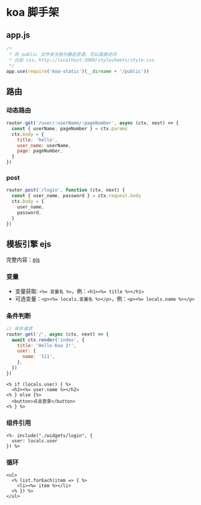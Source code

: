 # koa 脚手架

## app.js

```js
/*
 * 将 public 文件夹注册为静态资源，可以直接访问
 * 比如 css，http://localhost:3000/stylesheets/style.css
 */
app.use(require('koa-static')(__dirname + '/public'))
```

## 路由

### 动态路由

```js
router.get('/user/:userName/:pageNumber', async (ctx, next) => {
  const { userName, pageNumber } = ctx.params
  ctx.body = {
    title: 'hello',
    user_name: userName,
    page: pageNumber,
  }
})
```

### post

```js
router.post('/login', function (ctx, next) {
  const { user_name, password } = ctx.request.body
  ctx.body = {
    user_name,
    password,
  }
})
```

## 模板引擎 ejs

完整内容：[ejs](https://github.com/mde/ejs)

### 变量

- 变量获取: `<%= 变量名 %>`，例：`<h1><%= title %></h1>`
- 可选变量：`<p><%= locals.变量名 %></p>`，例：`<p><%= locals.name %></p>`

### 条件判断

```js
// 异步请求
router.get('/', async (ctx, next) => {
  await ctx.render('index', {
    title: 'Hello Koa 2!',
    user: {
      name: '111',
    },
  })
})
```

```
<% if (locals.user) { %>
  <h2><%= user.name %></h2>
<% } else {%>
  <button>点击登录</button>
<% } %>
```

### 组件引用

```
<%- include("./widgets/login", {
  user: locals.user
}) %>
```

### 循环

```
<ul>
  <% list.forEach(item => { %>
    <li><%= item %></li>
  <% }) %>
</ul>
```
